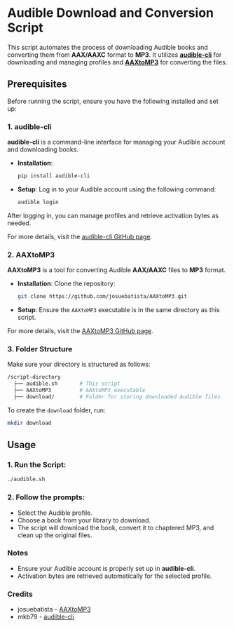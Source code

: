 # Audible Download and Conversion Script

This script automates the process of downloading Audible books and converting them from **AAX/AAXC** format to **MP3**. It utilizes **[audible-cli](https://github.com/mkb79/audible-cli)** for downloading and managing profiles and **[AAXtoMP3](https://github.com/josuebatista/AAXtoMP3)** for converting the files.

## Prerequisites

Before running the script, ensure you have the following installed and set up:

### 1. audible-cli
**audible-cli** is a command-line interface for managing your Audible account and downloading books.

- **Installation**:
  ```bash
  pip install audible-cli
  ```
- **Setup**: Log in to your Audible account using the following command:
  ```bash
  audible login
  ```
After logging in, you can manage profiles and retrieve activation bytes as needed.

For more details, visit the [audible-cli GitHub page](https://github.com/mkb79/audible-cli).

### 2. AAXtoMP3
**AAXtoMP3** is a tool for converting Audible **AAX/AAXC** files to **MP3** format.

- **Installation**: Clone the repository:
  ```bash
  git clone https://github.com/josuebatista/AAXtoMP3.git
  ```
- **Setup**: Ensure the `AAXtoMP3` executable is in the same directory as this script.

For more details, visit the [AAXtoMP3 GitHub page](https://github.com/josuebatista/AAXtoMP3).

### 3. Folder Structure
Make sure your directory is structured as follows:
```bash
/script-directory
  ├── audible.sh       # This script
  ├── AAXtoMP3         # AAXtoMP3 executable
  ├── download/        # Folder for storing downloaded Audible files
```
To create the `download` folder, run:
```bash
mkdir download
```
## Usage
### 1. Run the Script:
  ```bash
  ./audible.sh
  ```
### 2. Follow the prompts:
  * Select the Audible profile.
  * Choose a book from your library to download.
  * The script will download the book, convert it to chaptered MP3, and clean up the original files.

### Notes
* Ensure your Audible account is properly set up in **audible-cli**.
* Activation bytes are retrieved automatically for the selected profile.

### Credits
* josuebatista - [AAXtoMP3](https://github.com/josuebatista/AAXtoMP3)
* mkb79 - [audible-cli](https://github.com/mkb79/audible-cli)